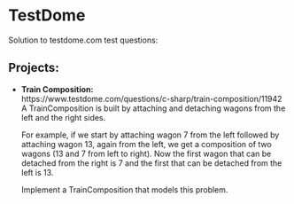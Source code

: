 # TestDome

Solution to testdome.com test questions:

<h2>Projects:</h2>

<ul>
<li><b>Train Composition:</b><br>
https://www.testdome.com/questions/c-sharp/train-composition/11942<br>
A TrainComposition is built by attaching and detaching wagons from the left and the right sides.

For example, if we start by attaching wagon 7 from the left followed by attaching wagon 13, again from the left, we get a composition of two wagons (13 and 7 from left to right). Now the first wagon that can be detached from the right is 7 and the first that can be detached from the left is 13.

Implement a TrainComposition that models this problem.
</li><br>
